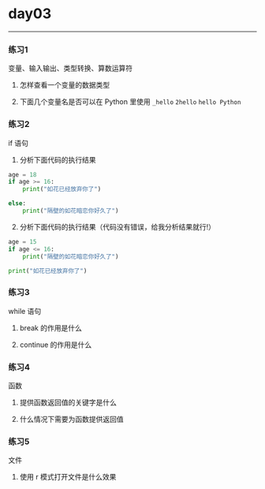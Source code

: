 # day03

---
### 练习1

变量、输入输出、类型转换、算数运算符

1. 怎样查看一个变量的数据类型

2. 下面几个变量名是否可以在 Python 里使用
    `_hello`
    `2hello`
    `hello Python`

### 练习2

if 语句

1. 分析下面代码的执行结果
```Python
age = 18
if age >= 16:
    print("如花已经放弃你了")

else:
    print("隔壁的如花暗恋你好久了")
```

2. 分析下面代码的执行结果（代码没有错误，给我分析结果就行!）
```Python
age = 15
if age <= 16:
    print("隔壁的如花暗恋你好久了")

print("如花已经放弃你了")
```

### 练习3

while 语句

1. break 的作用是什么

2. continue 的作用是什么

### 练习4

函数

1. 提供函数返回值的关键字是什么

2. 什么情况下需要为函数提供返回值

### 练习5

文件

1. 使用 r 模式打开文件是什么效果
